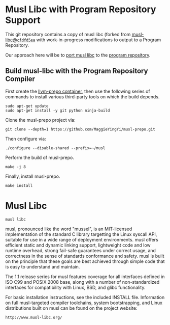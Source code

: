 # Musl Libc with Program Repository Support

This git repository contains a copy of musl libc (forked from [musl-libc@`cfdfd5ea`](http://git.musl-libc.org/cgit/musl/commit/?id=cfdfd5ea3ce14c6abf7fb22a531f3d99518b5a1b) with work-in-progress modifications to output to a Program Repository.

Our approach here will be to [port musl libc](http://wiki.musl-libc.org/wiki/Porting) to the [program repository](https://github.com/SNSystems/llvm-project-prepo).

## Build musl-libc with the Program Repository Compiler

First create the [llvm-prepo container](https://hub.docker.com/r/paulhuggett/llvm-prepo), then use the following series of commands to install various third-party tools on which the build depends.
```
sudo apt-get update
sudo apt-get install -y git python ninja-build
```
Clone the musl-prepo project via:
```
git clone --depth=1 https://github.com/MaggieYingYi/musl-prepo.git
```
Then configure via:
```
./configure --disable-shared --prefix=~/musl
```
Perform the build of musl-prepo.
```
make -j 8
```
Finally, install musl-prepo.
```
make install
```

# Musl Libc

    musl libc

musl, pronounced like the word "mussel", is an MIT-licensed
implementation of the standard C library targetting the Linux syscall
API, suitable for use in a wide range of deployment environments. musl
offers efficient static and dynamic linking support, lightweight code
and low runtime overhead, strong fail-safe guarantees under correct
usage, and correctness in the sense of standards conformance and
safety. musl is built on the principle that these goals are best
achieved through simple code that is easy to understand and maintain.

The 1.1 release series for musl features coverage for all interfaces
defined in ISO C99 and POSIX 2008 base, along with a number of
non-standardized interfaces for compatibility with Linux, BSD, and
glibc functionality.

For basic installation instructions, see the included INSTALL file.
Information on full musl-targeted compiler toolchains, system
bootstrapping, and Linux distributions built on musl can be found on
the project website:

    http://www.musl-libc.org/
